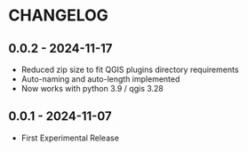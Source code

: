 # CHANGELOG

## 0.0.2 - 2024-11-17
* Reduced zip size to fit QGIS plugins directory requirements
* Auto-naming and auto-length implemented
* Now works with python 3.9 / qgis 3.28

## 0.0.1 - 2024-11-07
* First Experimental Release
